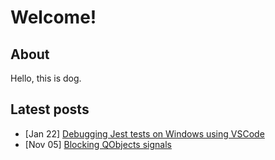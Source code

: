 # Welcome!

## About

Hello, this is dog.

## Latest posts

- [Jan 22] [Debugging Jest tests on Windows using VSCode](./posts/debugging-jest-tests-on-windows-using-vscode.md)
- [Nov 05] [Blocking QObjects signals](./posts/blocking-qobjects-signals.md)
